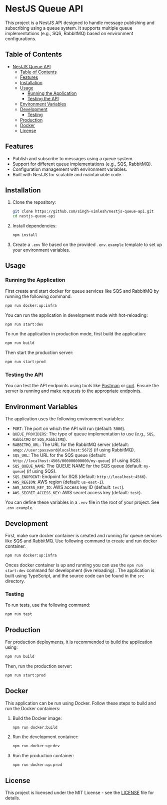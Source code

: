 # NestJS Queue API

This project is a NestJS API designed to handle message publishing and subscribing using a queue system. It supports multiple queue implementations (e.g., SQS, RabbitMQ) based on environment configurations.

## Table of Contents

- [NestJS Queue API](#nestjs-queue-api)
  - [Table of Contents](#table-of-contents)
  - [Features](#features)
  - [Installation](#installation)
  - [Usage](#usage)
    - [Running the Application](#running-the-application)
    - [Testing the API](#testing-the-api)
  - [Environment Variables](#environment-variables)
  - [Development](#development)
    - [Testing](#testing)
  - [Production](#production)
  - [Docker](#docker)
  - [License](#license)

## Features

- Publish and subscribe to messages using a queue system.
- Support for different queue implementations (e.g., SQS, RabbitMQ).
- Configuration management with environment variables.
- Built with NestJS for scalable and maintainable code.

## Installation

1. Clone the repository:

   ```bash
   git clone https://github.com/singh-vimlesh/nestjs-queue-api.git
   cd nestjs-queue-api
   ```

2. Install dependencies:

   ```bash
   npm install
   ```

3. Create a `.env` file based on the provided `.env.example` template to set up your environment variables.

## Usage

### Running the Application

First create and start docker for queue services like SQS and RabbitMQ by running the following command.

```bash
npm run docker:up:infra
```

You can run the application in development mode with hot-reloading:

```bash
npm run start:dev
```

To run the application in production mode, first build the application:

```bash
npm run build
```

Then start the production server:

```bash
npm run start:prod
```

### Testing the API

You can test the API endpoints using tools like [Postman](https://www.postman.com/) or [curl](https://curl.se/). Ensure the server is running and make requests to the appropriate endpoints.

## Environment Variables

The application uses the following environment variables:

- `PORT`: The port on which the API will run (default: `3000`).
- `QUEUE_PROVIDERS`: The type of queue implementation to use (e.g., `SQS`, `RabbitMQ` or `SQS,RabbitMQ`).
- `RABBITMQ_URL`: The URL for the RabbitMQ server (default: `amqp://user:password@localhost:5672`) (if using RabbitMQ).
- `SQS_URL`: The URL for the SQS queue (default: `http://localhost:4566/000000000000/my-queue`) (if using SQS).
- `SQS_QUEUE_NAME`: The QUEUE NAME for the SQS queue (default: `my-queue`) (if using SQS).
- `SQS_ENDPOINT`: Endpoint for SQS (default: `http://localhost:4566`).
- `AWS_REGION`: AWS region (default: `us-east-1`).
- `AWS_ACCESS_KEY_ID`: AWS access key ID (default: `test`).
- `AWS_SECRET_ACCESS_KEY`: AWS secret access key (default: `test`).

You can define these variables in a `.env` file in the root of your project.
See `.env.example`.

## Development

First, make sure  docker container is created and running for queue services like SQS and RabbitMQ.
Use following command to create and run docker container.

```bash
npm run docker:up:infra
```

Onces docker container is up and running you can use the `npm run start:dev` command for development (live reloading) . The application is built using TypeScript, and the source code can be found in the `src` directory.

### Testing

To run tests, use the following command:

```bash
npm run test
```

## Production

For production deployments, it is recommended to build the application using:

```bash
npm run build
```

Then, run the production server:

```bash
npm run start:prod
```

## Docker

This application can be run using Docker. Follow these steps to build and run the Docker containers:

1. Build the Docker image:

   ```bash
   npm run docker:build
   ```

2. Run the development container:

   ```bash
   npm run docker:up:dev
   ```

3. Run the production container:

   ```bash
   npm run docker:up:prod
   ```

## License

This project is licensed under the MIT License - see the [LICENSE](LICENSE) file for details.
